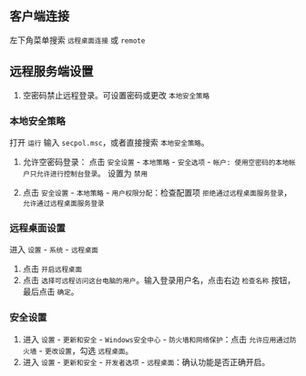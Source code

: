 ## 客户端连接

左下角菜单搜索 `远程桌面连接` 或 `remote`

## 远程服务端设置

1. 空密码禁止远程登录。可设置密码或更改 `本地安全策略` 

### 本地安全策略

打开 `运行` 输入 `secpol.msc`，或者直接搜索 `本地安全策略`。

1. 允许空密码登录： 点击 `安全设置` - `本地策略` - `安全选项` - `帐户: 使用空密码的本地帐户只允许进行控制台登录`。 设置为 `禁用`

2. 点击 `安全设置` - `本地策略` - `用户权限分配`：检查配置项 `拒绝通过远程桌面服务登录`，`允许通过远程桌面服务登录`

### 远程桌面设置

进入 `设置` - `系统` - `远程桌面`

1. 点击 `开启远程桌面`
2. 点击 `选择可远程访问这台电脑的用户`。输入登录用户名，点击右边 `检查名称` 按钮，最后点击 `确定`。


### 安全设置

1. 进入 `设置` - `更新和安全` - `Windows安全中心` - `防火墙和网络保护`：点击 `允许应用通过防火墙` - `更改设置`，勾选 `远程桌面`。
1. 进入 `设置` - `更新和安全` - `开发者选项` - `远程桌面`：确认功能是否正确开启。